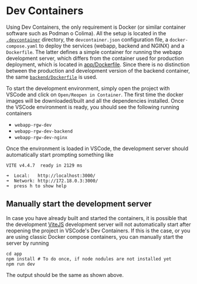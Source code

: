 # Dev Containers

Using Dev Containers, the only requirement is Docker (or similar container
software such as Podman o Colima). All the setup is located in the
[`.devcontainer`](../../.devcontainer) directory, the `devcontainer.json`
configuration file, a `docker-compose.yaml` to deploy the services
(webapp, backend and NGINX) and a `Dockerfile`. The latter defines a simple
container for running the webapp development server, which differs from the
container used for production deployment, which is located in
[app/Dockerfile](app/Dockerfile).
Since there is no distinction between the production and development version
of the backend container, the same
[`backend/Dockerfile`](../../backend/Dockerfile) is used.

To start the development environment, simply open the project with VSCode and
click on `Open/Reopen in Container`. The first time the docker images will be
downloaded/built and all the dependencies installed. Once the VSCode environment
is ready, you should see the following running containers

- `webapp-rgw-dev`
- `webapp-rgw-dev-backend`
- `webapp-rgw-dev-nginx`

Once the environment is loaded in VSCode, the development server should
automatically start prompting something like

```text
VITE v4.4.7  ready in 2129 ms

➜  Local:   http://localhost:3000/
➜  Network: http://172.18.0.3:3000/
➜  press h to show help
```

## Manually start the development server

In case you have already built and started the containers, it is possible that
the development [ViteJS](https://vitejs.dev) development server will not
automatically start after reopening the project in VSCode's Dev Containers.
If this is the case, or you are using classic Docker compose containers, you
can manually start the server by running

```shell
cd app
npm install # To do once, if node nodules are not installed yet
npm run dev
```

The output should be the same as shown above.
